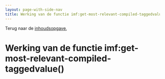 ```yaml
---
layout: page-with-side-nav
title: Werking van de functie imf:get-most-relevant-compiled-taggedvalue()
---
```

Terug naar de [inhoudsopgave](index),

# Werking van de functie imf:get-most-relevant-compiled-taggedvalue()
